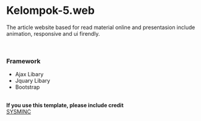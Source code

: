 # Kelompok-5.web
<p>
  The article website based for read material online and presentasion include animation, responsive and ui firendly.
</p>
<br>
<h3>Framework</h3>
<ul>
  <li>Ajax Libary</li>
  <li>Jquary Libary</li>
  <li>Bootstrap</li> 
</ul>
<br>
<b>If you use this template, please include credit</b>
<br>
<a href="https://sysminc.wordpress.com" target="_blank">SYSMINC</a>
